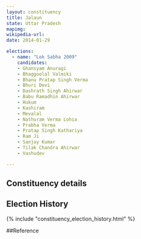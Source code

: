 ```yaml
---
layout: constituency
title: Jalaun
state: Uttar Pradesh
mapimg: 
wikipedia-url: 
date: 2014-01-29

elections: 
  - name: "Lok Sabha 2009"
    candidates: 
    - Ghansyam Anuragi 
    - Bhaggoolal Valmiki 
    - Bhanu Pratap Singh Verma 
    - Bhuri Devi 
    - Dashrath Singh Ahirwar 
    - Babu Ramadhin Ahirwar 
    - Hukum 
    - Kashiram 
    - Mevalal 
    - Nathuram Verma Lohia 
    - Prabha Verma 
    - Pratap Singh Kathariya 
    - Ram Ji 
    - Sanjay Kumar 
    - Tilak Chandra Ahirwar 
    - Vashudev 

---
```

## Constituency details


## Election History
{% include "constituency_election_history.html" %}

##Reference
